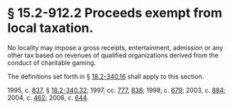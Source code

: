 # § 15.2-912.2 Proceeds exempt from local taxation.

<p>No locality may impose a gross receipts, entertainment, admission or any other tax based on revenues of qualified organizations derived from the conduct of charitable gaming.</p><p>The definitions set forth in § <a href='http://law.lis.virginia.gov/vacode/18.2-340.16/'>18.2-340.16</a> shall apply to this section.</p><p>1995, c. <a href='http://lis.virginia.gov/cgi-bin/legp604.exe?951+ful+CHAP0837'>837</a>, § <a href='http://law.lis.virginia.gov/vacode/18.2-340.32/'>18.2-340.32</a>; 1997, cc. <a href='http://lis.virginia.gov/cgi-bin/legp604.exe?971+ful+CHAP0777'>777</a>, <a href='http://lis.virginia.gov/cgi-bin/legp604.exe?971+ful+CHAP0838'>838</a>; 1998, c. <a href='http://lis.virginia.gov/cgi-bin/legp604.exe?981+ful+CHAP0679'>679</a>; 2003, c. <a href='http://lis.virginia.gov/cgi-bin/legp604.exe?031+ful+CHAP0884'>884</a>; 2004, c. <a href='http://lis.virginia.gov/cgi-bin/legp604.exe?041+ful+CHAP0462'>462</a>; 2006, c. <a href='http://lis.virginia.gov/cgi-bin/legp604.exe?061+ful+CHAP0644'>644</a>.</p>